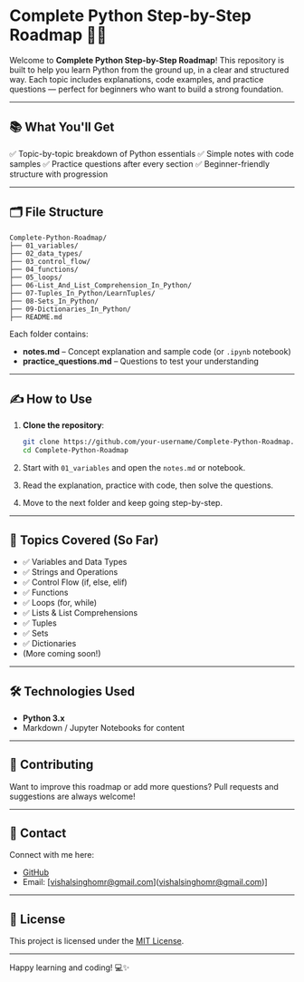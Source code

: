 # Complete Python Step-by-Step Roadmap 🐍📘

Welcome to **Complete Python Step-by-Step Roadmap**! This repository is built to help you learn Python from the ground up, in a clear and structured way. Each topic includes explanations, code examples, and practice questions — perfect for beginners who want to build a strong foundation.

---

## 📚 What You'll Get

✅ Topic-by-topic breakdown of Python essentials
✅ Simple notes with code samples
✅ Practice questions after every section
✅ Beginner-friendly structure with progression

---

## 🗂️ File Structure

```
Complete-Python-Roadmap/
├── 01_variables/
├── 02_data_types/
├── 03_control_flow/
├── 04_functions/
├── 05_loops/
├── 06-List_And_List_Comprehension_In_Python/
├── 07-Tuples_In_Python/LearnTuples/
├── 08-Sets_In_Python/
├── 09-Dictionaries_In_Python/
├── README.md
```

Each folder contains:

* **notes.md** – Concept explanation and sample code (or `.ipynb` notebook)
* **practice\_questions.md** – Questions to test your understanding

---

## ✍️ How to Use

1. **Clone the repository**:

   ```bash
   git clone https://github.com/your-username/Complete-Python-Roadmap.git
   cd Complete-Python-Roadmap
   ```

2. Start with `01_variables` and open the `notes.md` or notebook.

3. Read the explanation, practice with code, then solve the questions.

4. Move to the next folder and keep going step-by-step.

---

## 🧠 Topics Covered (So Far)

* ✅ Variables and Data Types
* ✅ Strings and Operations
* ✅ Control Flow (if, else, elif)
* ✅ Functions
* ✅ Loops (for, while)
* ✅ Lists & List Comprehensions
* ✅ Tuples
* ✅ Sets
* ✅ Dictionaries
* (More coming soon!)

---

## 🛠️ Technologies Used

* **Python 3.x**
* Markdown / Jupyter Notebooks for content

---

## 🤝 Contributing

Want to improve this roadmap or add more questions? Pull requests and suggestions are always welcome!

---

## 📧 Contact

Connect with me here:

* [GitHub](https://github.com/your-vishalindev)
* Email: \[vishalsinghomr@gmail.com](vishalsinghomr@gmail.com)]

---

## 📜 License

This project is licensed under the [MIT License](LICENSE).

---

Happy learning and coding! 💻✨
